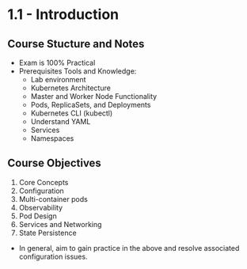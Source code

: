 # 1.1 - Introduction

## Course Stucture and Notes

- Exam is 100% Practical
- Prerequisites Tools and Knowledge:
  - Lab environment
  - Kubernetes Architecture
  - Master and Worker Node Functionality
  - Pods, ReplicaSets, and Deployments
  - Kubernetes CLI (kubectl)
  - Understand YAML
  - Services
  - Namespaces

## Course Objectives

1. Core Concepts
1. Configuration
1. Multi-container pods
1. Observability
1. Pod Design
1. Services and Networking
1. State Persistence

- In general, aim to gain practice in the above and resolve associated configuration issues.
